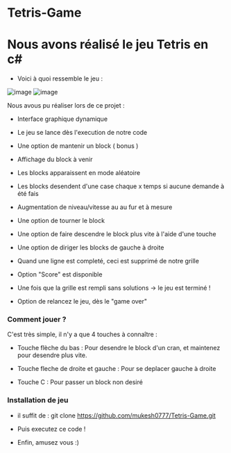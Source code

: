 # Tetris-Game

# Nous avons réalisé le jeu Tetris en c#

- Voici à quoi ressemble le jeu :

![image](https://user-images.githubusercontent.com/96123897/152387402-8b745428-7f30-4bd8-bfef-2b8149ce7a12.png)
![image](https://user-images.githubusercontent.com/96123897/152692255-3e9da163-f62a-40f0-80f4-08f03eb1c92b.png)


Nous avous pu réaliser lors de ce projet :

- Interface graphique dynamique

- Le jeu se lance dès l'execution de notre code

- Une option de mantenir un block ( bonus )

- Affichage du block à venir 

- Les blocks apparaissent en mode aléatoire

- Les blocks desendent d'une case chaque x temps si aucune demande à été fais

- Augmentation de niveau/vitesse au au fur et à mesure

- Une option de tourner le block 

- Une option de faire descendre le block plus vite à l'aide d'une touche

- Une option de diriger les blocks de gauche à droite

- Quand une ligne est completé, ceci est supprimé de notre grille

- Option "Score" est disponible

- Une fois que la grille est rempli sans solutions -> le jeu est terminé !

- Option de relancez le jeu, dès le "game over" 



### Comment jouer ?

C'est très simple, il n'y a que 4 touches à connaître :

- Touche flèche du bas : Pour desendre le block d'un cran, et maintenez pour desendre plus vite. 

- Touche fleche de droite et gauche : Pour se deplacer gauche à droite

- Touche C : Pour passer un block non desiré



### Installation de jeu

- il suffit de :  git clone https://github.com/mukesh0777/Tetris-Game.git

- Puis executez ce code !

- Enfin, amusez vous :)
